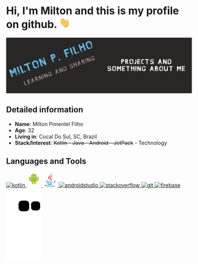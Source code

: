<h1>Hi, I'm Milton and this is my profile on github. <img src="https://github.com/MiltonDevSis/MiltonDevSis/blob/master/wave.gif" height="30" width="30"></h1> 

<img src="https://github.com/MiltonDevSis/MiltonDevSis/blob/master/Painel.png">

## Detailed information

* **Name**: Milton Pimentel Filho
* **Age**: 32
* **Living in**: Cocal Do Sul, SC, Brazil
* **Stack/Interest**: <s>Kotlin - Java - Android - JetPack</s> - Technology

## Languages and Tools
</p>
    <!--Kotlin-->
    <a href="https://kotlinlang.org" target="_blank"> <img
            src="https://www.vectorlogo.zone/logos/kotlinlang/kotlinlang-icon.svg" alt="kotlin" width="30" height="40"/>
    </a>
    <!--Android-->
    <a href="https://developer.android.com" target="_blank"> <img
            src="https://raw.githubusercontent.com/devicons/devicon/master/icons/android/android-original-wordmark.svg"
            alt="android" width="40" height="40"/> </a>
    <!--Java-->
    <a href="https://www.java.com" target="_blank"> <img
            src="https://raw.githubusercontent.com/devicons/devicon/master/icons/java/java-original.svg" alt="java"
            width="40" height="40"/> </a>
    <!--AndroidStudio-->
    <a href="https://developer.android.com/studio" target="_blank"> <img
            src="https://upload.wikimedia.org/wikipedia/commons/8/8f/Breezeicons-apps-48-android-studio.svg" alt="androidstudio"
            width="40" height="40"/> </a>
    <!--Stackoverflow-->
    <a href="https://stackoverflow.com" target="_blank"> <img
            src="https://upload.wikimedia.org/wikipedia/commons/e/ef/Stack_Overflow_icon.svg" alt="stackoverflow"
            width="40" height="40"/> </a>
    <!--Git-->
    <a href="https://git-scm.com/" target="_blank"> <img
            src="https://upload.wikimedia.org/wikipedia/commons/3/3f/Git_icon.svg" alt="git"
            width="40" height="40"/> </a>
    <!--Firebase-->
    <a href="https://firebase.google.com" target="_blank"> <img
            src="https://www.gstatic.com/devrel-devsite/prod/v70c9aa38be5a41f2acdfd6deb7424dc7b523d8a488274535f707585ca8d2cdd3/firebase/images/lockup.svg" alt="firebase"
            width="100" height="40"/> </a>

<img src="https://raw.githubusercontent.com/paulosalvatore/paulosalvatore/output/github-snake.svg"/>

<!--![Top Langs](https://github-readme-stats.vercel.app/api/top-langs/?username=MiltonDevSis&layout=compact&theme=radical)-->


